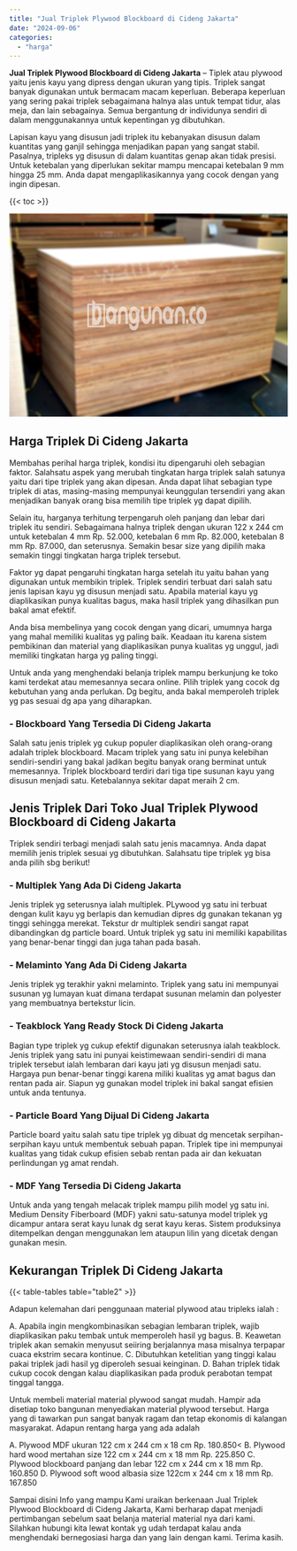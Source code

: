 ```yaml
---
title: "Jual Triplek Plywood Blockboard di Cideng Jakarta"
date: "2024-09-06"
categories: 
  - "harga"
---
```


**Jual Triplek Plywood Blockboard di Cideng Jakarta** – Tiplek atau plywood yaitu jenis kayu yang dipress dengan ukuran yang tipis. Triplek sangat banyak digunakan untuk bermacam macam keperluan. Beberapa keperluan yang sering pakai triplek sebagaimana halnya alas untuk tempat tidur, alas meja, dan lain sebagainya. Semua bergantung dr individunya sendiri di dalam menggunakannya untuk kepentingan yg dibutuhkan.

Lapisan kayu yang disusun jadi triplek itu kebanyakan disusun dalam kuantitas yang ganjil sehingga menjadikan papan yang sangat stabil. Pasalnya, tripleks yg disusun di dalam kuantitas genap akan tidak presisi. Untuk ketebalan yang diperlukan sekitar mampu mencapai ketebalan 9 mm hingga 25 mm. Anda dapat mengaplikasikannya yang cocok dengan yang ingin dipesan.

{{< toc >}}

![Jual Triplek Plywood Blockboard di Cideng Jakarta](/images/jual-triplek-murah-36.png)

## Harga Triplek Di Cideng Jakarta

Membahas perihal harga triplek, kondisi itu dipengaruhi oleh sebagian faktor. Salahsatu aspek yang merubah tingkatan harga triplek salah satunya yaitu dari tipe triplek yang akan dipesan. Anda dapat lihat sebagian type triplek di atas, masing-masing mempunyai keunggulan tersendiri yang akan menjadikan banyak orang bisa memilih tipe triplek yg dapat dipilih.

Selain itu, harganya terhitung terpengaruh oleh panjang dan lebar dari triplek itu sendiri. Sebagaimana halnya triplek dengan ukuran 122 x 244 cm untuk ketebalan 4 mm Rp. 52.000, ketebalan 6 mm Rp. 82.000, ketebalan 8 mm Rp. 87.000, dan seterusnya. Semakin besar size yang dipilih maka semakin tinggi tingkatan harga triplek tersebut.

Faktor yg dapat pengaruhi tingkatan harga setelah itu yaitu bahan yang digunakan untuk membikin triplek. Triplek sendiri terbuat dari salah satu jenis lapisan kayu yg disusun menjadi satu. Apabila material kayu yg diaplikasikan punya kualitas bagus, maka hasil triplek yang dihasilkan pun bakal amat efektif.

Anda bisa membelinya yang cocok dengan yang dicari, umumnya harga yang mahal memiliki kualitas yg paling baik. Keadaan itu karena sistem pembikinan dan material yang diaplikasikan punya kualitas yg unggul, jadi memiliki tingkatan harga yg paling tinggi.

Untuk anda yang menghendaki belanja triplek mampu berkunjung ke toko kami terdekat atau memesannya secara online. Pilih triplek yang cocok dg kebutuhan yang anda perlukan. Dg begitu, anda bakal memperoleh triplek yg pas sesuai dg apa yang diharapkan.

### \- Blockboard Yang Tersedia Di Cideng Jakarta

Salah satu jenis triplek yg cukup populer diaplikasikan oleh orang-orang adalah triplek blockboard. Macam triplek yang satu ini punya kelebihan sendiri-sendiri yang bakal jadikan begitu banyak orang berminat untuk memesannya. Triplek blockboard terdiri dari tiga tipe susunan kayu yang disusun menjadi satu. Ketebalannya sekitar dapat meraih 2 cm.

## Jenis Triplek Dari Toko Jual Triplek Plywood Blockboard di Cideng Jakarta

Triplek sendiri terbagi menjadi salah satu jenis macamnya. Anda dapat memilih jenis triplek sesuai yg dibutuhkan. Salahsatu tipe triplek yg bisa anda pilih sbg berikut!

### \- Multiplek Yang Ada Di Cideng Jakarta

Jenis triplek yg seterusnya ialah multiplek. PLywood yg satu ini terbuat dengan kulit kayu yg berlapis dan kemudian dipres dg gunakan tekanan yg tinggi sehingga merekat. Tekstur dr multiplek sendiri sangat rapat dibandingkan dg particle board. Untuk triplek yg satu ini memiliki kapabilitas yang benar-benar tinggi dan juga tahan pada basah.

### \- Melaminto Yang Ada Di Cideng Jakarta

Jenis triplek yg terakhir yakni melaminto. Triplek yang satu ini mempunyai susunan yg lumayan kuat dimana terdapat susunan melamin dan polyester yang membuatnya bertekstur licin.

### \- Teakblock Yang Ready Stock Di Cideng Jakarta

Bagian type triplek yg cukup efektif digunakan seterusnya ialah teakblock. Jenis triplek yang satu ini punyai keistimewaan sendiri-sendiri di mana triplek tersebut ialah lembaran dari kayu jati yg disusun menjadi satu. Hargaya pun benar-benar tinggi karena miliki kualitas yg amat bagus dan rentan pada air. Siapun yg gunakan model triplek ini bakal sangat efisien untuk anda tentunya.

### \- Particle Board Yang Dijual Di Cideng Jakarta

Particle board yaitu salah satu tipe triplek yg dibuat dg mencetak serpihan-serpihan kayu untuk membentuk sebuah papan. Triplek tipe ini mempunyai kualitas yang tidak cukup efisien sebab rentan pada air dan kekuatan perlindungan yg amat rendah.

### \- MDF Yang Tersedia Di Cideng Jakarta

Untuk anda yang tengah melacak triplek mampu pilih model yg satu ini. Medium Density Fiberboard (MDF) yakni satu-satunya model triplek yg dicampur antara serat kayu lunak dg serat kayu keras. Sistem produksinya ditempelkan dengan menggunakan lem ataupun lilin yang dicetak dengan gunakan mesin.

## Kekurangan Triplek Di Cideng Jakarta

{{< table-tables table="table2" >}}

Adapun kelemahan dari penggunaan material plywood atau tripleks ialah :

A. Apabila ingin mengkombinasikan sebagian lembaran triplek, wajib diaplikasikan paku tembak untuk memperoleh hasil yg bagus. B. Keawetan triplek akan semakin menyusut seiiring berjalannya masa misalnya terpapar cuaca ekstrim secara kontinue. C. Dibutuhkan ketelitian yang tinggi kalau pakai triplek jadi hasil yg diperoleh sesuai keinginan. D. Bahan triplek tidak cukup cocok dengan kalau diaplikasikan pada produk perabotan tempat tinggal tangga.

Untuk membeli material material plywood sangat mudah. Hampir ada disetiap toko bangunan menyediakan material plywood tersebut. Harga yang di tawarkan pun sangat banyak ragam dan tetap ekonomis di kalangan masyarakat. Adapun rentang harga yang ada adalah

A. Plywood MDF ukuran 122 cm x 244 cm x 18 cm Rp. 180.850< B. Plywood hard wood mertahan size 122 cm x 244 cm x 18 mm Rp. 225.850 C. Plywood blockboard panjang dan lebar 122 cm x 244 cm x 18 mm Rp. 160.850 D. Plywood soft wood albasia size 122cm x 244 cm x 18 mm Rp. 167.850

Sampai disini Info yang mampu Kami uraikan berkenaan Jual Triplek Plywood Blockboard di Cideng Jakarta, Kami berharap dapat menjadi pertimbangan sebelum saat belanja material material nya dari kami. Silahkan hubungi kita lewat kontak yg udah terdapat kalau anda menghendaki bernegosiasi harga dan yang lain dengan kami. Terima kasih.

